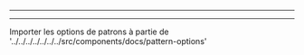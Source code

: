- - -
- - -

Importer les options de patrons à partie de '../../../../../../../src/components/docs/pattern-options'

<PatternOptions pattern='simon' />

